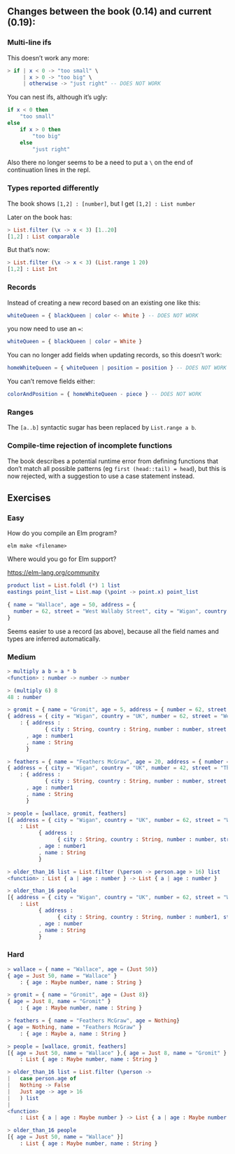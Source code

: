 ## Changes between the book (0.14) and current (0.19):

### Multi-line ifs

This doesn’t work any more:

```elm
> if | x < 0 -> "too small" \
     | x > 0 -> "too big" \
     | otherwise -> "just right" -- DOES NOT WORK
```

You can nest ifs, although it’s ugly:

```elm
if x < 0 then
    "too small"
else
    if x > 0 then
        "too big"
    else
        "just right"
```

Also there no longer seems to be a need to put a `\` on the end of continuation
lines in the repl.

### Types reported differently

The book shows `[1,2] : [number]`, but I get `[1,2] : List number`

Later on the book has:

```elm
> List.filter (\x -> x < 3) [1..20]
[1,2] : List comparable
```

But that’s now:

```elm
> List.filter (\x -> x < 3) (List.range 1 20)
[1,2] : List Int
```

### Records

Instead of creating a new record based on an existing one like this:

```elm
whiteQueen = { blackQueen | color <- White } -- DOES NOT WORK
```

you now need to use an `=`:

```elm
whiteQueen = { blackQueen | color = White }
```

You can no longer add fields when updating records, so this doesn’t work:

```elm
homeWhiteQueen = { whiteQueen | position = position } -- DOES NOT WORK
```

You can’t remove fields either:

```elm
colorAndPosition = { homeWhiteQueen - piece } -- DOES NOT WORK
```

### Ranges

The `[a..b]` syntactic sugar has been replaced by `List.range a b`.

### Compile-time rejection of incomplete functions

The book describes a potential runtime error from defining functions that don’t
match all possible patterns (eg `first (head::tail) = head`), but this is now
rejected, with a suggestion to use a case statement instead.

## Exercises

### Easy

How do you compile an Elm program?

`elm make <filename>`

Where would you go for Elm support?

https://elm-lang.org/community

```elm
product list = List.foldl (*) 1 list
eastings point_list = List.map (\point -> point.x) point_list
```

```elm
{ name = "Wallace", age = 50, address = {
  number = 62, street = "West Wallaby Street", city = "Wigan", country = "UK" }
}
```

Seems easier to use a record (as above), because all the field names and types
are inferred automatically.

### Medium

```elm
> multiply a b = a * b
<function> : number -> number -> number

> (multiply 6) 8
48 : number
```

```elm
> gromit = { name = "Gromit", age = 5, address = { number = 62, street = "West Wallaby Street", city = "Wigan", country = "UK" } }
{ address = { city = "Wigan", country = "UK", number = 62, street = "West Wallaby Street" }, age = 5, name = "Gromit" }
    : { address :
            { city : String, country : String, number : number, street : String }
      , age : number1
      , name : String
      }

> feathers = { name = "Feathers McGraw", age = 20, address = { number = 42, street = "The Zoo", city = "Wigan", country = "UK" } }
{ address = { city = "Wigan", country = "UK", number = 42, street = "The Zoo" }, age = 20, name = "Feathers McGraw" }
    : { address :
            { city : String, country : String, number : number, street : String }
      , age : number1
      , name : String
      }

> people = [wallace, gromit, feathers]
[{ address = { city = "Wigan", country = "UK", number = 62, street = "West Wallaby Street" }, age = 50, name = "Wallace" },{ address = { city = "Wigan", country = "UK", number = 62, street = "West Wallaby Street" }, age = 5, name = "Gromit" },{ address = { city = "Wigan", country = "UK", number = 42, street = "The Zoo" }, age = 20, name = "Feathers McGraw" }]
    : List
          { address :
                { city : String, country : String, number : number, street : String }
          , age : number1
          , name : String
          }

> older_than_16 list = List.filter (\person -> person.age > 16) list
<function> : List { a | age : number } -> List { a | age : number }

> older_than_16 people
[{ address = { city = "Wigan", country = "UK", number = 62, street = "West Wallaby Street" }, age = 50, name = "Wallace" },{ address = { city = "Wigan", country = "UK", number = 42, street = "The Zoo" }, age = 20, name = "Feathers McGraw" }]
    : List
          { address :
                { city : String, country : String, number : number1, street : String }
          , age : number
          , name : String
          }
```

### Hard

```elm
> wallace = { name = "Wallace", age = (Just 50)}
{ age = Just 50, name = "Wallace" }
    : { age : Maybe number, name : String }

> gromit = { name = "Gromit", age = (Just 8)}
{ age = Just 8, name = "Gromit" }
    : { age : Maybe number, name : String }

> feathers = { name = "Feathers McGraw", age = Nothing}
{ age = Nothing, name = "Feathers McGraw" }
    : { age : Maybe a, name : String }

> people = [wallace, gromit, feathers]
[{ age = Just 50, name = "Wallace" },{ age = Just 8, name = "Gromit" },{ age = Nothing, name = "Feathers McGraw" }]
    : List { age : Maybe number, name : String }

> older_than_16 list = List.filter (\person ->
|   case person.age of
|   Nothing -> False
|   Just age -> age > 16
|   ) list
|
<function>
    : List { a | age : Maybe number } -> List { a | age : Maybe number }

> older_than_16 people
[{ age = Just 50, name = "Wallace" }]
    : List { age : Maybe number, name : String }
```
